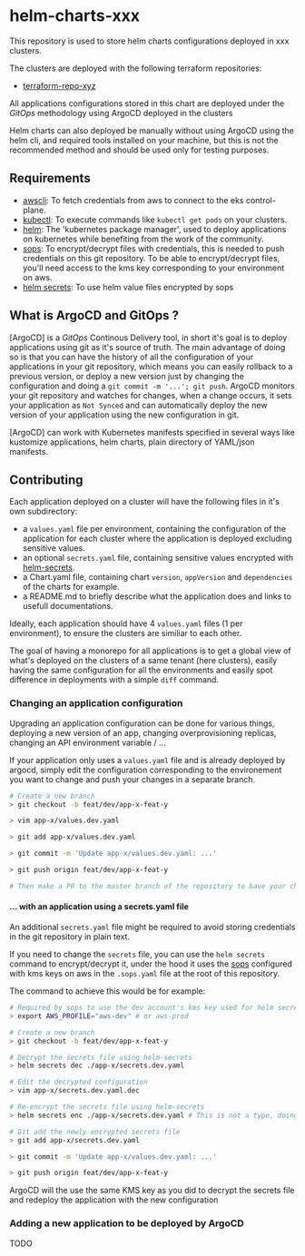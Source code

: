 # helm-charts-xxx

This repository is used to store helm charts configurations deployed in xxx clusters.

The clusters are deployed with the following terraform repositories:

- [terraform-repo-xyz]()

All applications configurations stored in this chart are deployed under the *GitOps* methodology using ArgoCD deployed in the clusters

Helm charts can also deployed be manually without using ArgoCD using the helm cli, and required tools installed on your machine, but this is not the recommended method and should be used only for testing purposes.

## Requirements

- [awscli](https://aws.amazon.com/cli): To fetch credentials from aws to connect to the eks control-plane.
- [kubectl](https://kubernetes.io/docs/tasks/tools/): To execute commands like `kubectl get pods` on your clusters.
- [helm](https://helm.sh/docs/intro/install/): The 'kubernetes package manager', used to deploy applications on kubernetes while benefiting from the work of the community.
- [sops](https://github.com/mozilla/sops): To encrypt/decrypt files with credentials, this is needed to push credentials on this git repository. To be able to encrypt/decrypt files, you'll need access to the kms key corresponding to your environment on aws.
- [helm secrets](https://github.com/jkroepke/helm-secrets): To use helm value files encrypted by sops

## What is ArgoCD and GitOps ?

[ArgoCD] is a *GitOps* Continous Delivery tool, in short it's goal is to deploy applications using git as it's source of truth.
The main advantage of doing so is that you can have the history of all the configuration of your applications in your git repository, which means you can easily rollback to a previous version, or deploy a new version just by changing the configuration and doing a `git commit -m '...'; git push`.
ArgoCD monitors your git repository and watches for changes, when a change occurs, it sets your application as `Not Synced` and can automatically deploy the new version of your application using the new configuration in git.

[ArgoCD] can work with Kubernetes manifests specified in several ways like kustomize applications, helm charts, plain directory of YAML/json manifests.

## Contributing

Each application deployed on a cluster will have the following files in it's own subdirectory:

- a `values.yaml` file per environment, containing the configuration of the application for each cluster where the application is deployed excluding sensitive values.
- an optional `secrets.yaml` file, containing sensitive values encrypted with [helm-secrets]().
- a Chart.yaml file, containing chart `version`, `appVersion` and `dependencies` of the charts for example.
- a README.md to briefly describe what the application does and links to usefull documentations.

Ideally, each application should have 4 `values.yaml` files (1 per environment), to ensure the clusters are similiar to each other.

The goal of having a monorepo for all applications is to get a global view of what's deployed on the clusters of a same tenant (here clusters), easily having the same configuration for all the environments and easily spot difference in deployments with a simple `diff` command.

### Changing an application configuration

Upgrading an application configuration can be done for various things, deploying a new version of an app, changing overprovisioning replicas, changing an API environment variable / ...

If your application only uses a `values.yaml` file and is already deployed by argocd, simply edit the configuration corresponding to the environement you want to change and push your changes in a separate branch.

```bash
# Create a new branch
> git checkout -b feat/dev/app-x-feat-y

> vim app-x/values.dev.yaml

> git add app-x/values.dev.yaml

> git commit -m 'Update app-x/values.dev.yaml: ...'

> git push origin feat/dev/app-x-feat-y

# Then make a PR to the master branch of the repository to have your changes deployed by ArgoCD
```

#### ... with an application using a secrets.yaml file

An additional `secrets.yaml` file might be required to avoid storing credentials in the git repository in plain text.

If you need to change the `secrets` file, you can use the `helm secrets` command to encrypt/decrypt it, under the hood it uses the [sops](https://github.com/mozilla/sops) configured with kms keys on aws in the `.sops.yaml` file at the root of this repository.

The command to achieve this would be for example:

```bash
# Required by sops to use the dev account's kms key used for helm secrets
> export AWS_PROFILE="aws-dev" # or aws-prod

# Create a new branch
> git checkout -b feat/dev/app-x-feat-y

# Decrypt the secrets file using helm-secrets
> helm secrets dec ./app-x/secrets.dev.yaml

# Edit the decrypted configuration
> vim app-x/secrets.dev.yaml.dec

# Re-encrypt the secrets file using helm-secrets
> helm secrets enc ./app-x/secrets.dev.yaml # This is not a typo, doing this will encrypt the secrets.dec and rename it to secrets.dev.yaml in the same command

# Git add the newly encrypted secrets file
> git add app-x/secrets.dev.yaml

> git commit -m 'Update app-x/values.dev.yaml: ...'

> git push origin feat/dev/app-x-feat-y
```

ArgoCD will the use the same KMS key as you did to decrypt the secrets file and redeploy the application with the new configuration

### Adding a new application to be deployed by ArgoCD

TODO
